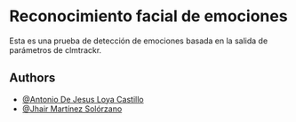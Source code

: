 
# Reconocimiento facial de emociones

Esta es una prueba de detección de emociones basada en la salida de parámetros de clmtrackr.


## Authors

- [@Antonio De Jesus Loya Castillo](https://github.com/AntonioLoya)
- [@Jhair Martínez Solórzano](https://github.com/JhairM16)



